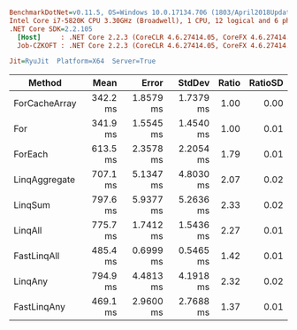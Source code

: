 ``` ini

BenchmarkDotNet=v0.11.5, OS=Windows 10.0.17134.706 (1803/April2018Update/Redstone4)
Intel Core i7-5820K CPU 3.30GHz (Broadwell), 1 CPU, 12 logical and 6 physical cores
.NET Core SDK=2.2.105
  [Host]     : .NET Core 2.2.3 (CoreCLR 4.6.27414.05, CoreFX 4.6.27414.05), 64bit RyuJIT
  Job-CZKOFT : .NET Core 2.2.3 (CoreCLR 4.6.27414.05, CoreFX 4.6.27414.05), 64bit RyuJIT

Jit=RyuJit  Platform=X64  Server=True  

```
|        Method |     Mean |     Error |    StdDev | Ratio | RatioSD |
|-------------- |---------:|----------:|----------:|------:|--------:|
| ForCacheArray | 342.2 ms | 1.8579 ms | 1.7379 ms |  1.00 |    0.00 |
|           For | 341.9 ms | 1.5545 ms | 1.4540 ms |  1.00 |    0.01 |
|       ForEach | 613.5 ms | 2.3578 ms | 2.2054 ms |  1.79 |    0.01 |
| LinqAggregate | 707.1 ms | 5.1347 ms | 4.8030 ms |  2.07 |    0.02 |
|       LinqSum | 797.6 ms | 5.9377 ms | 5.2636 ms |  2.33 |    0.02 |
|       LinqAll | 775.7 ms | 1.7412 ms | 1.5436 ms |  2.27 |    0.01 |
|   FastLinqAll | 485.4 ms | 0.6999 ms | 0.5465 ms |  1.42 |    0.01 |
|       LinqAny | 794.9 ms | 4.4813 ms | 4.1918 ms |  2.32 |    0.02 |
|   FastLinqAny | 469.1 ms | 2.9600 ms | 2.7688 ms |  1.37 |    0.01 |
